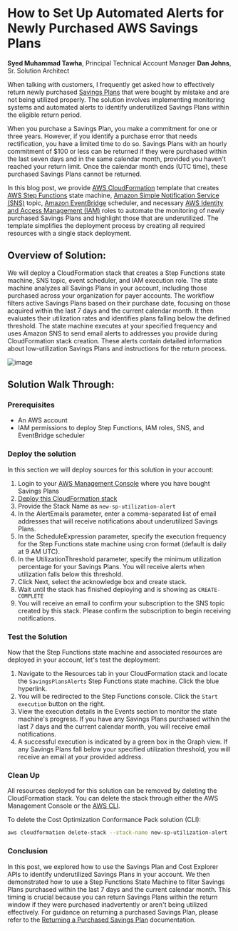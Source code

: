 # How to Set Up Automated Alerts for Newly Purchased AWS Savings Plans

**Syed Muhammad Tawha**, Principal Technical Account Manager
**Dan Johns**, Sr. Solution Architect

When talking with customers, I frequently get asked how to effectively return newly purchased [Savings Plans](amazon.com/savingsplans/) that were bought by mistake and are not being utilized properly. The solution involves implementing monitoring systems and automated alerts to identify underutilized Savings Plans within the eligible return period.

When you purchase a Savings Plan, you make a commitment for one or three years. However, if you identify a purchase error that needs rectification, you have a limited time to do so. Savings Plans with an hourly commitment of $100 or less can be returned if they were purchased within the last seven days and in the same calendar month, provided you haven't reached your return limit. Once the calendar month ends (UTC time), these purchased Savings Plans cannot be returned.

In this blog post, we provide [AWS CloudFormation](https://aws.amazon.com/cloudformation/) template that creates [AWS Step Functions](https://aws.amazon.com/step-functions/) state machine, [Amazon Simple Notification Service (SNS)](amazon.com/sns/) topic, [Amazon EventBridge](https://aws.amazon.com/eventbridge/) scheduler, and necessary [AWS Identity and Access Management (IAM)](https://aws.amazon.com/iam/) roles to automate the monitoring of newly purchased Savings Plans and highlight those that are underutilized. The template simplifies the deployment process by creating all required resources with a single stack deployment.

## Overview of Solution:
We will deploy a CloudFormation stack that creates a Step Functions state machine, SNS topic, event scheduler, and IAM execution role. The state machine analyzes all Savings Plans in your account, including those purchased across your organization for payer accounts. The workflow filters active Savings Plans based on their purchase date, focusing on those acquired within the last 7 days and the current calendar month. It then evaluates their utilization rates and identifies plans falling below the defined threshold. The state machine executes at your specified frequency and uses Amazon SNS to send email alerts to addresses you provide during CloudFormation stack creation. These alerts contain detailed information about low-utilization Savings Plans and instructions for the return process.

![image](https://github.com/user-attachments/assets/f87739f7-1ed1-4afa-9b20-6d594bf4c70d)


## Solution Walk Through:

### Prerequisites
* An AWS account
* IAM permissions to deploy Step Functions, IAM roles, SNS, and EventBridge scheduler

### Deploy the solution
In this section we will deploy sources for this solution in your account:

1. Login to your [AWS Management Console](https://aws.amazon.com/console/) where you have bought Savings Plans
2. [Deploy this CloudFormation stack](INSERT_STACK_URL_HERE)
3. Provide the Stack Name as `new-sp-utilization-alert`
4. In the AlertEmails parameter, enter a comma-separated list of email addresses that will receive notifications about underutilized Savings Plans.
5. In the ScheduleExpression parameter, specify the execution frequency for the Step Functions state machine using cron format (default is daily at 9 AM UTC).
6. In the UtilizationThreshold parameter, specify the minimum utilization percentage for your Savings Plans. You will receive alerts when utilization falls below this threshold.
7. Click Next, select the acknowledge box and create stack.
8. Wait until the stack has finished deploying and is showing as `CREATE-COMPLETE`
9. You will receive an email to confirm your subscription to the SNS topic created by this stack. Please confirm the subscription to begin receiving notifications.

### Test the Solution
Now that the Step Functions state machine and associated resources are deployed in your account, let's test the deployment:

1. Navigate to the Resources tab in your CloudFormation stack and locate the `SavingsPlansAlerts` Step Functions state machine. Click the blue hyperlink.
2. You will be redirected to the Step Functions console. Click the `Start execution` button on the right.
3. View the execution details in the Events section to monitor the state machine's progress. If you have any Savings Plans purchased within the last 7 days and the current calendar month, you will receive email notifications.
4. A successful execution is indicated by a green box in the Graph view. If any Savings Plans fall below your specified utilization threshold, you will receive an email at your provided address.

### Clean Up
All resources deployed for this solution can be removed by deleting the CloudFormation stack. You can delete the stack through either the AWS Management Console or the [AWS CLI](amazon.com/cli/).

To delete the Cost Optimization Conformance Pack solution (CLI):
```bash
aws cloudformation delete-stack --stack-name new-sp-utilization-alert  
```
### Conclusion
In this post, we explored how to use the Savings Plan and Cost Explorer APIs to identify underutilized Savings Plans in your account. We then demonstrated how to use a Step Functions State Machine to filter Savings Plans purchased within the last 7 days and the current calendar month. This timing is crucial because you can return Savings Plans within the return window if they were purchased inadvertently or aren't being utilized effectively. For guidance on returning a purchased Savings Plan, please refer to the [Returning a Purchased Savings Plan](https://docs.aws.amazon.com/savingsplans/latest/userguide/return-sp.html) documentation.


